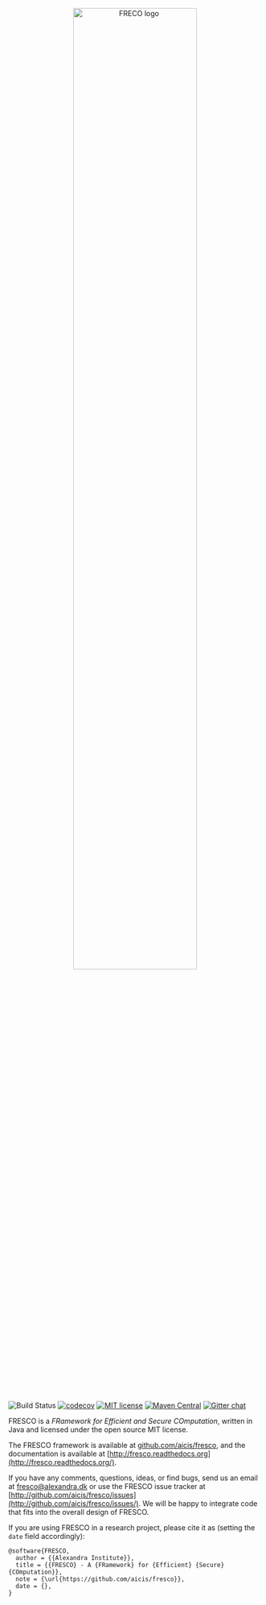 
<p align="center">
<img src="https://raw.githubusercontent.com/aicis/fresco/master/fresco%20logo-artwork.svg" alt="FRECO logo" width=70% />
</p>

#

![Build Status](https://github.com/aicis/fresco/actions/workflows/qa.yml/badge.svg) [![codecov](https://codecov.io/gh/aicis/fresco/branch/master/graph/badge.svg)](https://codecov.io/gh/aicis/fresco) [![MIT license](https://img.shields.io/badge/License-MIT-blue.svg)](https://lbesson.mit-license.org/) [![Maven Central](https://maven-badges.herokuapp.com/maven-central/dk.alexandra.fresco/core/badge.svg?gav=true)](https://maven-badges.herokuapp.com/maven-central/dk.alexandra.fresco/core) [![Gitter chat](https://badges.gitter.im/gitterHQ/gitter.svg)](https://gitter.im/FRESCO-MPC/Lobby)

FRESCO is a *FRamework for Efficient and Secure COmputation*, written
in Java and licensed under the open source MIT license.

The FRESCO framework is available at [github.com/aicis/fresco](https://github.com/aicis/fresco), and the documentation is available at
[http://fresco.readthedocs.org](http://fresco.readthedocs.org/).

If you have any comments, questions, ideas, or find bugs, send us an
email at fresco@alexandra.dk or use the FRESCO issue tracker at
[http://github.com/aicis/fresco/issues](http://github.com/aicis/fresco/issues/).
We will be happy to integrate code that fits into the overall design
of FRESCO.

If you are using FRESCO in a research project, please cite it as (setting the `date` field accordingly):

```
@software{FRESCO,
  author = {{Alexandra Institute}},
  title = {{FRESCO} - A {FRamework} for {Efficient} {Secure} {COmputation}},
  note = {\url{https://github.com/aicis/fresco}},
  date = {},
}
```
